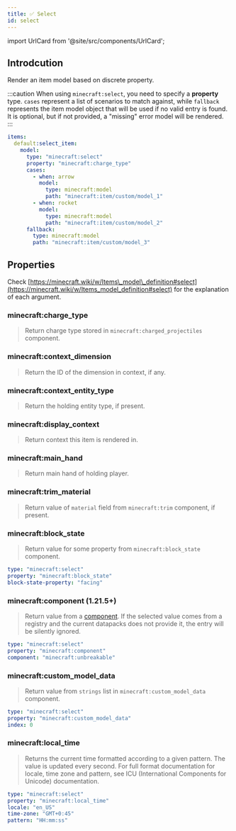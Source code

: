 ```yaml
---
title: ✅ Select
id: select
---
```


import UrlCard from '@site/src/components/UrlCard';

## Introdcution

<UrlCard
  url="https://minecraft.wiki/w/Items_model_definition#select"
  title="✅ Select"
/>

Render an item model based on discrete property.

:::caution
When using `minecraft:select`, you need to specify a **property** type. `cases` represent a list of scenarios to match against, while `fallback` represents the item model object that will be used if no valid entry is found. It is optional, but if not provided, a "missing" error model will be rendered.
:::

```yaml
items:
  default:select_item:
    model:
      type: "minecraft:select"
      property: "minecraft:charge_type"
      cases:
        - when: arrow
          model:
            type: minecraft:model
            path: "minecraft:item/custom/model_1"
        - when: rocket
          model:
            type: minecraft:model
            path: "minecraft:item/custom/model_2"
      fallback:
        type: minecraft:model
        path: "minecraft:item/custom/model_3"
```

## Properties

Check [https://minecraft.wiki/w/Items\_model\_definition#select](https://minecraft.wiki/w/Items_model_definition#select) for the explanation of each argument.

### minecraft\:charge\_type

> Return charge type stored in `minecraft:charged_projectiles` component.

### minecraft\:context\_dimension

> Return the ID of the dimension in context, if any.

### minecraft\:context\_entity\_type

> Return the holding entity type, if present.

### minecraft\:display\_context

> Return context this item is rendered in.

### minecraft\:main\_hand

> Return main hand of holding player.

### minecraft\:trim\_material

> Return value of `material` field from `minecraft:trim` component, if present.

### minecraft\:block\_state

> Return value for some property from `minecraft:block_state` component.

```yaml
type: "minecraft:select"
property: "minecraft:block_state"
block-state-property: "facing"
```

### minecraft\:component (1.21.5+)

> Return value from a [component](https://minecraft.wiki/w/Data_component_format). If the selected value comes from a registry and the current datapacks does not provide it, the entry will be silently ignored.

```yaml
type: "minecraft:select"
property: "minecraft:component"
component: "minecraft:unbreakable"
```

### minecraft\:custom\_model\_data

> Return value from `strings` list in `minecraft:custom_model_data` component.

```yaml
type: "minecraft:select"
property: "minecraft:custom_model_data"
index: 0
```

### minecraft\:local\_time

> Returns the current time formatted according to a given pattern. The value is updated every second. For full format documentation for locale, time zone and pattern, see ICU (International Components for Unicode) documentation.

```yaml
type: "minecraft:select"
property: "minecraft:local_time"
locale: "en_US"
time-zone: "GMT+0:45"
pattern: "HH:mm:ss"
```
